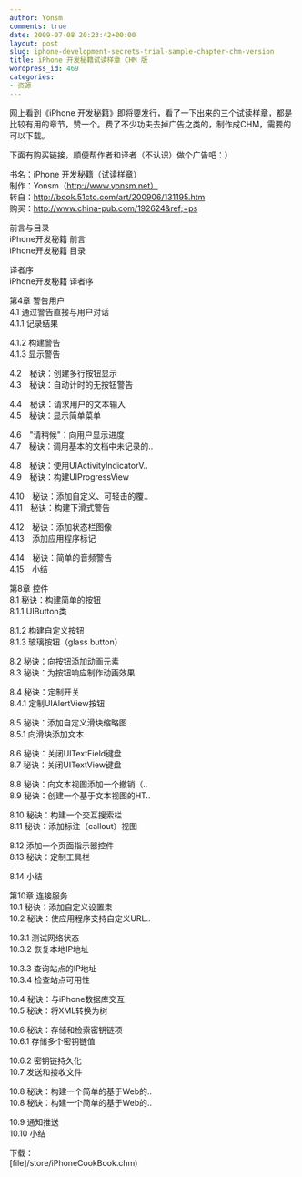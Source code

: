 ```yaml
---
author: Yonsm
comments: true
date: 2009-07-08 20:23:42+00:00
layout: post
slug: iphone-development-secrets-trial-sample-chapter-chm-version
title: iPhone 开发秘籍试读样章 CHM 版
wordpress_id: 469
categories:
- 资源
---
```


网上看到《iPhone 开发秘籍》即将要发行，看了一下出来的三个试读样章，都是比较有用的章节，赞一个。费了不少功夫去掉广告之类的，制作成CHM，需要的可以下载。<!-- more -->  
  
下面有购买链接，顺便帮作者和译者（不认识）做个广告吧：）  
  
书名：iPhone 开发秘籍（试读样章）  
制作：Yonsm（http://www.yonsm.net）  
转自：http://book.51cto.com/art/200906/131195.htm  
购买：http://www.china-pub.com/192624&ref;=ps  
  


  
前言与目录   
iPhone开发秘籍 前言  
iPhone开发秘籍 目录  
  
  
译者序   
iPhone开发秘籍 译者序  
  
  
第4章 警告用户   
4.1 通过警告直接与用户对话  
4.1.1 记录结果  
  
4.1.2 构建警告  
4.1.3 显示警告  
  
4.2　秘诀：创建多行按钮显示  
4.3　秘诀：自动计时的无按钮警告  
  
4.4　秘诀：请求用户的文本输入  
4.5　秘诀：显示简单菜单  
  
4.6　"请稍候"：向用户显示进度  
4.7　秘诀：调用基本的文档中未记录的..  
  
4.8　秘诀：使用UIActivityIndicatorV..  
4.9　秘诀：构建UIProgressView  
  
4.10　秘诀：添加自定义、可轻击的覆..  
4.11　秘诀：构建下滑式警告  
  
4.12　秘诀：添加状态栏图像  
4.13　添加应用程序标记  
  
4.14　秘诀：简单的音频警告  
4.15　小结  
  
  
第8章 控件   
8.1 秘诀：构建简单的按钮  
8.1.1 UIButton类  
  
8.1.2 构建自定义按钮  
8.1.3 玻璃按钮（glass button）  
  
8.2 秘诀：向按钮添加动画元素  
8.3 秘诀：为按钮响应制作动画效果  
  
8.4 秘诀：定制开关  
8.4.1 定制UIAlertView按钮  
  
8.5 秘诀：添加自定义滑块缩略图  
8.5.1 向滑块添加文本  
  
8.6 秘诀：关闭UITextField键盘  
8.7 秘诀：关闭UITextView键盘  
  
8.8 秘诀：向文本视图添加一个撤销（..  
8.9 秘诀：创建一个基于文本视图的HT..  
  
8.10 秘诀：构建一个交互搜索栏  
8.11 秘诀：添加标注（callout）视图  
  
8.12 添加一个页面指示器控件  
8.13 秘诀：定制工具栏  
  
8.14 小结  
  
  
第10章 连接服务   
10.1 秘诀：添加自定义设置束  
10.2 秘诀：使应用程序支持自定义URL..  
  
10.3.1 测试网络状态  
10.3.2 恢复本地IP地址  
  
10.3.3 查询站点的IP地址  
10.3.4 检查站点可用性  
  
10.4 秘诀：与iPhone数据库交互  
10.5 秘诀：将XML转换为树  
  
10.6 秘诀：存储和检索密钥链项  
10.6.1 存储多个密钥链值  
  
10.6.2 密钥链持久化  
10.7 发送和接收文件  
  
10.8 秘诀：构建一个简单的基于Web的..  
10.8 秘诀：构建一个简单的基于Web的..  
  
10.9 通知推送  
10.10 小结  
  
  


  
  
下载：  
[file]/store/iPhoneCookBook.chm) 

